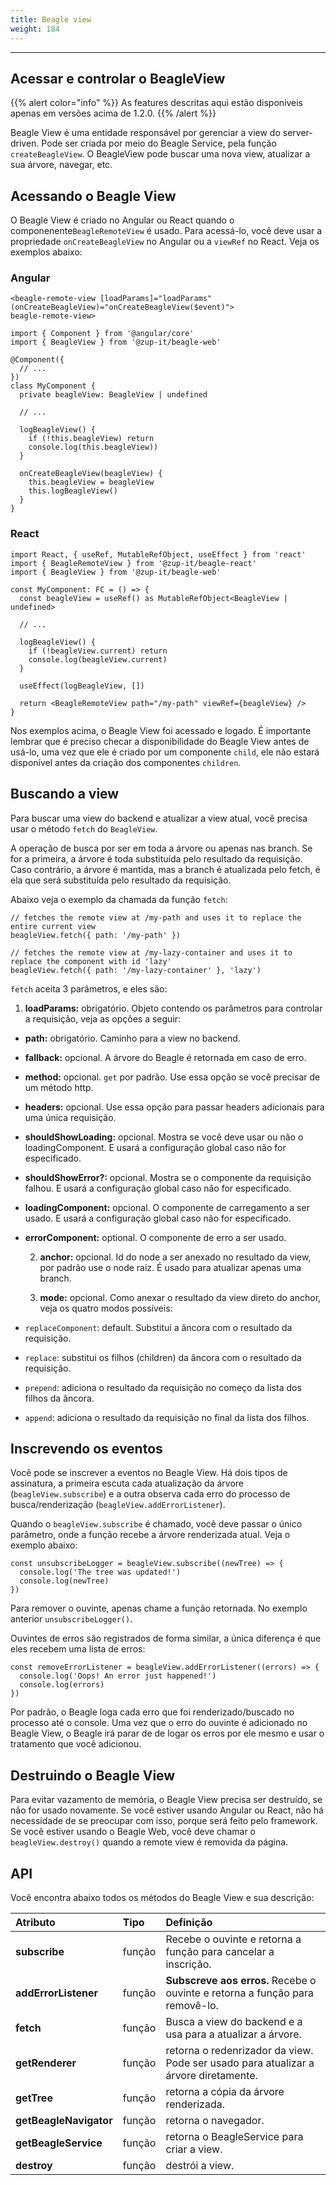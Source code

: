 ```yaml
---
title: Beagle view
weight: 184
---
```


---

## Acessar e controlar o BeagleView

{{% alert color="info" %}}
As features descritas aqui estão disponíveis apenas em versões acima de 1.2.0.
{{% /alert %}}

Beagle View é uma entidade responsável por gerenciar a view do server-driven. Pode ser criada por meio do Beagle Service, pela função `createBeagleView`. O BeagleView pode buscar uma nova view, atualizar a sua árvore, navegar, etc.

## Acessando o Beagle View

O Beagle View é criado no Angular ou React quando o componenente`BeagleRemoteView` é usado. Para acessá-lo, você deve usar a propriedade `onCreateBeagleView` no Angular ou a `viewRef` no React. Veja os exemplos abaixo:

### **Angular**

```text
<beagle-remote-view [loadParams]="loadParams" (onCreateBeagleView)="onCreateBeagleView($event)">
beagle-remote-view>
```

```text
import { Component } from '@angular/core'
import { BeagleView } from '@zup-it/beagle-web'

@Component({
  // ...
})
class MyComponent {
  private beagleView: BeagleView | undefined

  // ...

  logBeagleView() {
    if (!this.beagleView) return
    console.log(this.beagleView))
  }

  onCreateBeagleView(beagleView) {
    this.beagleView = beagleView
    this.logBeagleView()
  }
}
```

### **React**

```text
import React, { useRef, MutableRefObject, useEffect } from 'react'
import { BeagleRemoteView } from '@zup-it/beagle-react'
import { BeagleView } from '@zup-it/beagle-web'

const MyComponent: FC = () => {
  const beagleView = useRef() as MutableRefObject<BeagleView | undefined>

  // ...

  logBeagleView() {
    if (!beagleView.current) return
    console.log(beagleView.current)
  }

  useEffect(logBeagleView, [])

  return <BeagleRemoteView path="/my-path" viewRef={beagleView} />
}
```

Nos exemplos acima, o Beagle View foi acessado e logado. É importante lembrar que é preciso checar a disponibilidade do Beagle View antes de usá-lo, uma vez que ele é criado por um componente `child`, ele não estará disponível antes da criação dos componentes `children`.

## Buscando a view

Para buscar uma view do backend e atualizar a view atual, você precisa usar o método `fetch` do `BeagleView`.

A operação de busca por ser em toda a árvore ou apenas nas branch. Se for a primeira, a árvore é toda substituída pelo resultado da requisição. Caso contrário, a árvore é mantida, mas a branch é atualizada pelo fetch, é ela que será substituída pelo resultado da requisição.

Abaixo veja o exemplo da chamada da função `fetch`:

```text
// fetches the remote view at /my-path and uses it to replace the entire current view
beagleView.fetch({ path: '/my-path' })

// fetches the remote view at /my-lazy-container and uses it to replace the component with id 'lazy'
beagleView.fetch({ path: '/my-lazy-container' }, 'lazy')
```

`fetch` aceita 3 parâmetros, e eles são:

1. **loadParams:** obrigatório. Objeto contendo os parâmetros para controlar a requisição, veja as opções a seguir:

- **path:** obrigatório. Caminho para a view no backend.
- **fallback:** opcional. A árvore do Beagle é retornada em caso de erro.
- **method:** opcional. `get` por padrão. Use essa opção se você precisar de um método http.
- **headers:** opcional. Use essa opção para passar headers adicionais para uma única requisição.
- **shouldShowLoading:** opcional. Mostra se você deve usar ou não o loadingComponent. E usará a configuração global caso não for especificado.
- **shouldShowError?:** opcional. Mostra se o componente da requisição falhou. E usará a configuração global caso não for especificado.
- **loadingComponent:** opcional. O componente de carregamento a ser usado. E usará a configuração global caso não for especificado.
- **errorComponent:** optional. O componente de erro a ser usado.

  2. **anchor:** opcional. Id do node a ser anexado no resultado da view, por padrão use o node raiz. É usado para atualizar apenas uma branch.

  3. **mode:** opcional. Como anexar o resultado da view direto do anchor, veja os quatro modos possíveis:

- `replaceComponent`: default. Substitui a âncora com o resultado da requisição.
- `replace`: substitui os filhos \(children\) da âncora com o resultado da requisição.
- `prepend`: adiciona o resultado da requisição no começo da lista dos filhos da âncora.
- `append`: adiciona o resultado da requisição no final da lista dos filhos.

## Inscrevendo os eventos

Você pode se inscrever a eventos no Beagle View. Há dois tipos de assinatura, a primeira escuta cada atualização da árvore \(`beagleView.subscribe`\) e a outra observa cada erro do processo de busca/renderização \(`beagleView.addErrorListener`\).

Quando o `beagleView.subscribe` é chamado, você deve passar o único parâmetro, onde a função recebe a árvore renderizada atual. Veja o exemplo abaixo:

```text
const unsubscribeLogger = beagleView.subscribe((newTree) => {
  console.log('The tree was updated!')
  console.log(newTree)
})
```

Para remover o ouvinte, apenas chame a função retornada. No exemplo anterior `unsubscribeLogger()`.

Ouvintes de erros são registrados de forma similar, a única diferença é que eles recebem uma lista de erros:

```text
const removeErrorListener = beagleView.addErrorListener((errors) => {
  console.log('Oops! An error just happened!')
  console.log(errors)
})
```

Por padrão, o Beagle loga cada erro que foi renderizado/buscado no processo até o console. Uma vez que o erro do ouvinte é adicionado no Beagle View, o Beagle irá parar de de logar os erros por ele mesmo e usar o tratamento que você adicionou.

## Destruindo o Beagle View

Para evitar vazamento de memória, o Beagle View precisa ser destruído, se não for usado novamente. Se você estiver usando Angular ou React, não há necessidade de se preocupar com isso, porque será feito pelo framework. Se você estiver usando o Beagle Web, você deve chamar o `beagleView.destroy()` quando a remote view é removida da página.

## API

Você encontra abaixo todos os métodos do Beagle View e sua descrição:

<table>
  <thead>
    <tr>
      <th style="text-align:left">Atributo</th>
      <th style="text-align:left">Tipo</th>
      <th style="text-align:left">Defini&#xE7;&#xE3;o</th>
    </tr>
  </thead>
  <tbody>
    <tr>
      <td style="text-align:left"><strong>subscribe</strong>
      </td>
      <td style="text-align:left">fun&#xE7;&#xE3;o</td>
      <td style="text-align:left">Recebe o ouvinte e retorna a fun&#xE7;&#xE3;o para cancelar a inscri&#xE7;&#xE3;o.</td>
    </tr>
    <tr>
      <td style="text-align:left">
        <strong>addErrorListener</strong>
      </td>
      <td style="text-align:left">fun&#xE7;&#xE3;o</td>
      <td style="text-align:left"><strong>Subscreve aos erros. </strong>Recebe o ouvinte e retorna a fun&#xE7;&#xE3;o
        para remov&#xEA;-lo.</td>
    </tr>
    <tr>
      <td style="text-align:left"><strong>fetch</strong>
      </td>
      <td style="text-align:left">fun&#xE7;&#xE3;o</td>
      <td style="text-align:left">Busca a view do backend e a usa para a atualizar a &#xE1;rvore.</td>
    </tr>
    <tr>
      <td style="text-align:left"><strong>getRenderer</strong>
      </td>
      <td style="text-align:left">fun&#xE7;&#xE3;o</td>
      <td style="text-align:left">retorna o redenrizador da view. Pode ser usado para atualizar a &#xE1;rvore
        diretamente.</td>
    </tr>
    <tr>
      <td style="text-align:left"><strong>getTree</strong>
      </td>
      <td style="text-align:left">fun&#xE7;&#xE3;o</td>
      <td style="text-align:left">retorna a c&#xF3;pia da &#xE1;rvore renderizada.</td>
    </tr>
    <tr>
      <td style="text-align:left"><strong>getBeagleNavigator</strong>
      </td>
      <td style="text-align:left">fun&#xE7;&#xE3;o</td>
      <td style="text-align:left">retorna o navegador.</td>
    </tr>
    <tr>
      <td style="text-align:left"><strong>getBeagleService</strong>
      </td>
      <td style="text-align:left">fun&#xE7;&#xE3;o</td>
      <td style="text-align:left">retorna o BeagleService para criar a view.</td>
    </tr>
    <tr>
      <td style="text-align:left"><strong>destroy</strong>
      </td>
      <td style="text-align:left">fun&#xE7;&#xE3;o</td>
      <td style="text-align:left">destr&#xF3;i a view.</td>
    </tr>
  </tbody>
</table>
